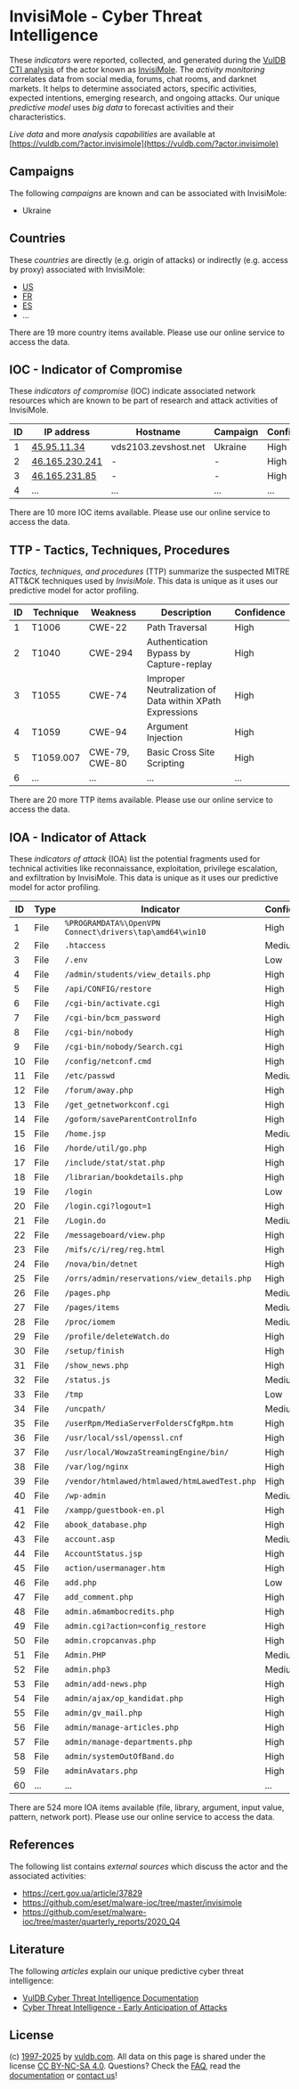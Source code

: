# InvisiMole - Cyber Threat Intelligence

These _indicators_ were reported, collected, and generated during the [VulDB CTI analysis](https://vuldb.com/?kb.cti) of the actor known as [InvisiMole](https://vuldb.com/?actor.invisimole). The _activity monitoring_ correlates data from social media, forums, chat rooms, and darknet markets. It helps to determine associated actors, specific activities, expected intentions, emerging research, and ongoing attacks. Our unique _predictive model_ uses _big data_ to forecast activities and their characteristics.

_Live data_ and more _analysis capabilities_ are available at [https://vuldb.com/?actor.invisimole](https://vuldb.com/?actor.invisimole)

## Campaigns

The following _campaigns_ are known and can be associated with InvisiMole:

* Ukraine

## Countries

These _countries_ are directly (e.g. origin of attacks) or indirectly (e.g. access by proxy) associated with InvisiMole:

* [US](https://vuldb.com/?country.us)
* [FR](https://vuldb.com/?country.fr)
* [ES](https://vuldb.com/?country.es)
* ...

There are 19 more country items available. Please use our online service to access the data.

## IOC - Indicator of Compromise

These _indicators of compromise_ (IOC) indicate associated network resources which are known to be part of research and attack activities of InvisiMole.

ID | IP address | Hostname | Campaign | Confidence
-- | ---------- | -------- | -------- | ----------
1 | [45.95.11.34](https://vuldb.com/?ip.45.95.11.34) | vds2103.zevshost.net | Ukraine | High
2 | [46.165.230.241](https://vuldb.com/?ip.46.165.230.241) | - | - | High
3 | [46.165.231.85](https://vuldb.com/?ip.46.165.231.85) | - | - | High
4 | ... | ... | ... | ...

There are 10 more IOC items available. Please use our online service to access the data.

## TTP - Tactics, Techniques, Procedures

_Tactics, techniques, and procedures_ (TTP) summarize the suspected MITRE ATT&CK techniques used by _InvisiMole_. This data is unique as it uses our predictive model for actor profiling.

ID | Technique | Weakness | Description | Confidence
-- | --------- | -------- | ----------- | ----------
1 | T1006 | CWE-22 | Path Traversal | High
2 | T1040 | CWE-294 | Authentication Bypass by Capture-replay | High
3 | T1055 | CWE-74 | Improper Neutralization of Data within XPath Expressions | High
4 | T1059 | CWE-94 | Argument Injection | High
5 | T1059.007 | CWE-79, CWE-80 | Basic Cross Site Scripting | High
6 | ... | ... | ... | ...

There are 20 more TTP items available. Please use our online service to access the data.

## IOA - Indicator of Attack

These _indicators of attack_ (IOA) list the potential fragments used for technical activities like reconnaissance, exploitation, privilege escalation, and exfiltration by InvisiMole. This data is unique as it uses our predictive model for actor profiling.

ID | Type | Indicator | Confidence
-- | ---- | --------- | ----------
1 | File | `%PROGRAMDATA%\OpenVPN Connect\drivers\tap\amd64\win10` | High
2 | File | `.htaccess` | Medium
3 | File | `/.env` | Low
4 | File | `/admin/students/view_details.php` | High
5 | File | `/api/CONFIG/restore` | High
6 | File | `/cgi-bin/activate.cgi` | High
7 | File | `/cgi-bin/bcm_password` | High
8 | File | `/cgi-bin/nobody` | High
9 | File | `/cgi-bin/nobody/Search.cgi` | High
10 | File | `/config/netconf.cmd` | High
11 | File | `/etc/passwd` | Medium
12 | File | `/forum/away.php` | High
13 | File | `/get_getnetworkconf.cgi` | High
14 | File | `/goform/saveParentControlInfo` | High
15 | File | `/home.jsp` | Medium
16 | File | `/horde/util/go.php` | High
17 | File | `/include/stat/stat.php` | High
18 | File | `/librarian/bookdetails.php` | High
19 | File | `/login` | Low
20 | File | `/login.cgi?logout=1` | High
21 | File | `/Login.do` | Medium
22 | File | `/messageboard/view.php` | High
23 | File | `/mifs/c/i/reg/reg.html` | High
24 | File | `/nova/bin/detnet` | High
25 | File | `/orrs/admin/reservations/view_details.php` | High
26 | File | `/pages.php` | Medium
27 | File | `/pages/items` | Medium
28 | File | `/proc/iomem` | Medium
29 | File | `/profile/deleteWatch.do` | High
30 | File | `/setup/finish` | High
31 | File | `/show_news.php` | High
32 | File | `/status.js` | Medium
33 | File | `/tmp` | Low
34 | File | `/uncpath/` | Medium
35 | File | `/userRpm/MediaServerFoldersCfgRpm.htm` | High
36 | File | `/usr/local/ssl/openssl.cnf` | High
37 | File | `/usr/local/WowzaStreamingEngine/bin/` | High
38 | File | `/var/log/nginx` | High
39 | File | `/vendor/htmlawed/htmlawed/htmLawedTest.php` | High
40 | File | `/wp-admin` | Medium
41 | File | `/xampp/guestbook-en.pl` | High
42 | File | `abook_database.php` | High
43 | File | `account.asp` | Medium
44 | File | `AccountStatus.jsp` | High
45 | File | `action/usermanager.htm` | High
46 | File | `add.php` | Low
47 | File | `add_comment.php` | High
48 | File | `admin.a6mambocredits.php` | High
49 | File | `admin.cgi?action=config_restore` | High
50 | File | `admin.cropcanvas.php` | High
51 | File | `Admin.PHP` | Medium
52 | File | `admin.php3` | Medium
53 | File | `admin/add-news.php` | High
54 | File | `admin/ajax/op_kandidat.php` | High
55 | File | `admin/gv_mail.php` | High
56 | File | `admin/manage-articles.php` | High
57 | File | `admin/manage-departments.php` | High
58 | File | `admin/systemOutOfBand.do` | High
59 | File | `adminAvatars.php` | High
60 | ... | ... | ...

There are 524 more IOA items available (file, library, argument, input value, pattern, network port). Please use our online service to access the data.

## References

The following list contains _external sources_ which discuss the actor and the associated activities:

* https://cert.gov.ua/article/37829
* https://github.com/eset/malware-ioc/tree/master/invisimole
* https://github.com/eset/malware-ioc/tree/master/quarterly_reports/2020_Q4

## Literature

The following _articles_ explain our unique predictive cyber threat intelligence:

* [VulDB Cyber Threat Intelligence Documentation](https://vuldb.com/?kb.cti)
* [Cyber Threat Intelligence - Early Anticipation of Attacks](https://www.scip.ch/en/?labs.20201022)

## License

(c) [1997-2025](https://vuldb.com/?kb.changelog) by [vuldb.com](https://vuldb.com/?kb.about). All data on this page is shared under the license [CC BY-NC-SA 4.0](https://creativecommons.org/licenses/by-nc-sa/4.0/). Questions? Check the [FAQ](https://vuldb.com/?kb.faq), read the [documentation](https://vuldb.com/?kb) or [contact us](https://vuldb.com/?contact)!
